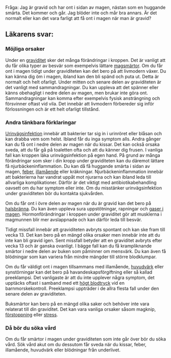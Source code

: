 Fråga: Jag är gravid och har ont i sidan av magen, nästan som en huggande smärta. Det kommer och går. Jag blöder inte och mår bra annars. Är det normalt eller kan det vara farligt att få ont i magen när man är gravid?

Läkarens svar:
--------------

### Möjliga orsaker

Under en [graviditet](https://www.kry.se/fakta/graviditet/ "graviditet") sker det många förändringar i kroppen. Det är vanligt att du får olika typer av besvär som exempelvis lättare [magsmärtor](https://www.kry.se/fakta/ont-i-magen/ "magsmartor"). Om du får ont i magen tidigt under graviditeten kan det bero på att livmodern växer. Du kan känna dig öm i magen, ibland kan den bli spänd och puta ut. Detta är normalt och helt ofarligt. Under mitten och senare delen av graviditeten är det vanligt med sammandragningar. Du kan uppleva att det spänner eller känns obehagligt i nedre delen av magen, men brukar inte göra ont. Sammandragningar kan komma efter exempelvis fysisk ansträngning och försvinner oftast vid vila. Det innebär att livmodern förbereder sig inför förlossningen och är ett helt ofarligt tillstånd.

### Andra tänkbara förklaringar

[Urinvägsinfektion](https://www.kry.se/fakta/urinvagsinfektion/ "urinvagsinfektion") innebär att bakterier tar sig in i urinröret eller blåsan och kan drabba vem som helst. Ibland får du inga symptom alls. Andra gånger kan du få ont i nedre delen av magen när du kissar. Det kan också orsaka sveda, att du får gå på toaletten ofta och att du känner dig frusen. I vanliga fall kan kroppen läka urinvägsinfektion på egen hand. På grund av många förändringar som sker i din kropp under graviditeten kan du däremot lättare få njurbäckeninflammation. Du kan då få huggande smärta i sidan av magen, [feber](https://www.kry.se/fakta/feber/ "feber"), [illamående](https://www.kry.se/fakta/illamaende/ "illamaende") eller kräkningar. Njurbäckeninflammation innebär att bakterierna har vandrat uppåt mot njurarna och kan ibland leda till allvarliga komplikationer. Därför är det viktigt med antibiotikabehandling oavsett om du har symptom eller inte. Om du misstänker urinvägsinfektion under graviditeten bör du kontakta sjukvården.

Om du får ont i övre delen av magen när du är gravid kan det bero på [halsbränna](https://www.kry.se/fakta/halsbranna/ "halsbranna"). Du kan även uppleva sura uppstötningar, rapningar och [gaser i magen](https://www.kry.se/fakta/gaser-i-magen/ "gaser-i-magen"). Hormonförändringar i kroppen under graviditet gör att musklerna i magmunnen blir mer avslappnade och kan därför leda till besvär.

Tidigt missfall innebär att graviditeten avbryts spontant och kan ske fram till vecka 13. Det kan bero på en mängd olika orsaker men innebär inte att du inte kan bli gravid igen. Sent missfall betyder att en graviditet avbryts efter vecka 13 och är ganska ovanligt. I bägge fall kan du få krampliknande smärtor i nedre delen av buken som påminner om mensvärk. Du kan även få blödningar som kan variera från mindre mängder till större blodklumpar.

Om du får väldigt ont i magen tillsammans med illamående, [huvudvärk](https://www.kry.se/fakta/huvudvark/ "huvudvark") eller synstörningar kan det bero på havandeskapsförgiftning eller så kallad preeklampsi. Det vanligaste är att du inte upplever några symptom, det upptäcks oftast i samband med ett [högt blodtryck](https://www.kry.se/fakta/hogt-blodtryck/ "hogt-blodtryck") vid en barnmorskekontroll. Preeklampsi uppträder i de allra flesta fall under den senare delen av graviditeten.

Buksmärtor kan bero på en mängd olika saker och behöver inte vara relaterat till din graviditet. Det kan vara vanliga orsaker såsom magknip, [förstoppning](https://www.kry.se/fakta/forstoppning/ "forstoppning") eller [stress](https://www.kry.se/fakta/stress/ "stress").

### Då bör du söka vård

Om du får smärtor i magen under graviditeten som inte går över bör du söka vård. Sök vård akut om du dessutom får sveda när du kissar, feber, illamående, huvudvärk eller blödningar från underlivet.